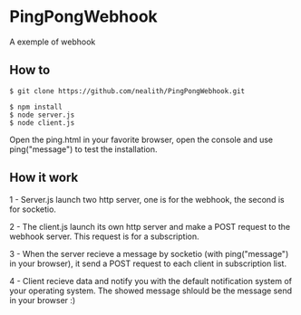 # PingPongWebhook

A exemple of webhook

## How to

    $ git clone https://github.com/nealith/PingPongWebhook.git

    $ npm install
    $ node server.js
    $ node client.js

Open the ping.html in your favorite browser, open the console and use ping("message") to test the installation.

## How it work

1 - Server.js launch two http server, one is for the webhook, the second is for socketio.

2 - The client.js launch its own http server and make a POST request to the webhook server. This request is for a subscription.

3 - When the server recieve a message by socketio (with ping("message") in your browser), it send a POST request to each client in subscription list.

4 - Client recieve data and notify you with the default notification system of your operating system. The showed message shlould be the message send in your browser :)
